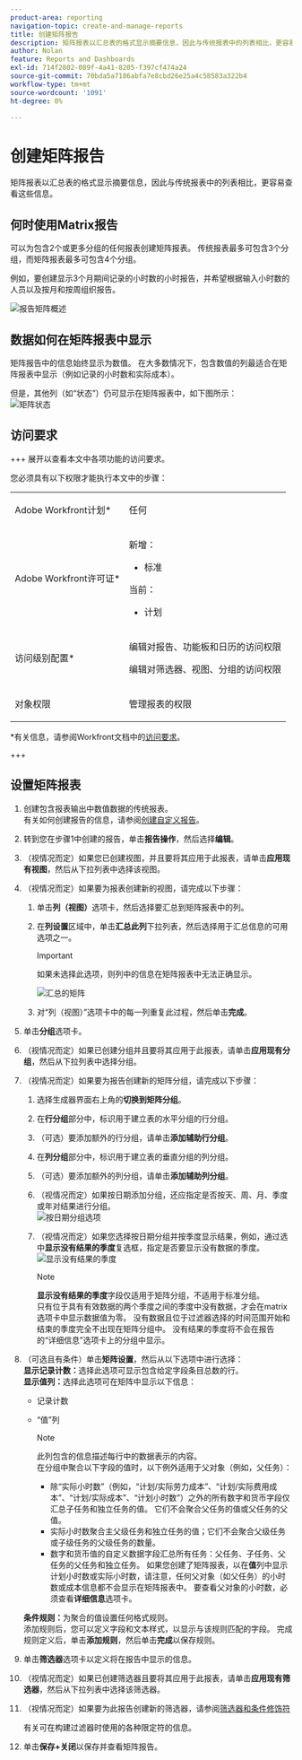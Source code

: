 ```yaml
---
product-area: reporting
navigation-topic: create-and-manage-reports
title: 创建矩阵报告
description: 矩阵报表以汇总表的格式显示摘要信息，因此与传统报表中的列表相比，更容易查看这些信息。
author: Nolan
feature: Reports and Dashboards
exl-id: 714f2802-089f-4a41-8205-f397cf474a24
source-git-commit: 70bda5a7186abfa7e8cbd26e25a4c58583a322b4
workflow-type: tm+mt
source-wordcount: '1091'
ht-degree: 0%

---
```


# 创建矩阵报告

矩阵报表以汇总表的格式显示摘要信息，因此与传统报表中的列表相比，更容易查看这些信息。

## 何时使用Matrix报告

可以为包含2个或更多分组的任何报表创建矩阵报表。 传统报表最多可包含3个分组，而矩阵报表最多可包含4个分组。

例如，要创建显示3个月期间记录的小时数的小时报告，并希望根据输入小时数的人员以及按月和按周组织报告。

![报告矩阵概述](assets/report-matrix-overview-350x123.png)

## 数据如何在矩阵报表中显示

矩阵报告中的信息始终显示为数值。 在大多数情况下，包含数值的列最适合在矩阵报表中显示（例如记录的小时数和实际成本）。

但是，其他列（如“状态”）仍可显示在矩阵报表中，如下图所示：\
![矩阵状态](assets/report-matrix-status-350x73.png)

## 访问要求

+++ 展开以查看本文中各项功能的访问要求。

您必须具有以下权限才能执行本文中的步骤：

<table style="table-layout:auto"> 
 <col> 
 <col> 
 <tbody> 
  <tr> 
   <td role="rowheader">Adobe Workfront计划*</td> 
   <td> <p>任何</p> </td> 
  </tr> 
  <tr> 
   <td role="rowheader">Adobe Workfront许可证*</td> 
      <td> 
      <p>新增：</p>
         <ul>
         <li><p>标准</p></li>
         </ul>
      <p>当前：</p>
         <ul>
         <li><p>计划</p></li>
         </ul>
   </td>
  </tr> 
  <tr> 
   <td role="rowheader">访问级别配置*</td> 
   <td><p>编辑对报告、功能板和日历的访问权限</p> <p>编辑对筛选器、视图、分组的访问权限</p></td> 
  </tr> 
  <tr> 
   <td role="rowheader">对象权限</td> 
   <td> <p>管理报表的权限</p></td> 
  </tr> 
 </tbody> 
</table>

*有关信息，请参阅Workfront文档中的[访问要求](/help/quicksilver/administration-and-setup/add-users/access-levels-and-object-permissions/access-level-requirements-in-documentation.md)。

+++

## 设置矩阵报表

1. 创建包含报表输出中数值数据的传统报表。\
   有关如何创建报告的信息，请参阅[创建自定义报告](../../../reports-and-dashboards/reports/creating-and-managing-reports/create-custom-report.md)。

1. 转到您在步骤1中创建的报告，单击&#x200B;**报告操作**，然后选择&#x200B;**编辑**。

1. （视情况而定）如果您已创建视图，并且要将其应用于此报表，请单击&#x200B;**应用现有视图**，然后从下拉列表中选择该视图。
1. （视情况而定）如果要为报表创建新的视图，请完成以下步骤：

   1. 单击&#x200B;**列（视图）**&#x200B;选项卡，然后选择要汇总到矩阵报表中的列。
   1. 在&#x200B;**列设置**&#x200B;区域中，单击&#x200B;**汇总此列**&#x200B;下拉列表，然后选择用于汇总信息的可用选项之一。

      >[!IMPORTANT]
      >
      >如果未选择此选项，则列中的信息在矩阵报表中无法正确显示。

      ![汇总的矩阵](assets/qs-report-matrix-summarized-350x392.png)

   1. 对“列（视图）”选项卡中的每一列重复此过程，然后单击&#x200B;**完成**。

1. 单击&#x200B;**分组**&#x200B;选项卡。
1. （视情况而定）如果已创建分组并且要将其应用于此报表，请单击&#x200B;**应用现有分组**，然后从下拉列表中选择分组。
1. （视情况而定）如果要为报告创建新的矩阵分组，请完成以下步骤：

   1. 选择生成器界面右上角的&#x200B;**切换到矩阵分组**。
   1. 在&#x200B;**行分组**&#x200B;部分中，标识用于建立表的水平分组的行分组。
   1. （可选）要添加额外的行分组，请单击&#x200B;**添加辅助行分组**。
   1. 在&#x200B;**列分组**&#x200B;部分中，标识用于建立表的垂直分组的列分组。
   1. （可选）要添加额外的列分组，请单击&#x200B;**添加辅助列分组**。
   1. （视情况而定）如果按日期添加分组，还应指定是否按天、周、月、季度或年对结果进行分组。\
      ![按日期分组选项](assets/qs-grouping-by-date-options-for-matrix-report-350x450.png)

   1. （视情况而定）如果您选择按日期分组并按季度显示结果，例如，通过选中&#x200B;**显示没有结果的季度**&#x200B;复选框，指定是否要显示没有数据的季度。\
      ![显示没有结果的季度](assets/qs-show-quarters-with-no-results-on-matrix-report-350x175.png)

      >[!NOTE]
      >
      >**显示没有结果的季度**&#x200B;字段仅适用于矩阵分组，不适用于标准分组。\
      >只有位于具有有效数据的两个季度之间的季度中没有数据，才会在matrix选项卡中显示数据值为零。 没有数据且位于过滤器选择的时间范围开始和结束的季度完全不出现在矩阵分组中。 没有结果的季度将不会在报告的“详细信息”选项卡上的分组中显示。

1. （可选且有条件）单击&#x200B;**矩阵设置**，然后从以下选项中进行选择：\
   **显示记录计数：**&#x200B;选择此选项可显示包含给定字段条目总数的行。\
   **显示值列：**&#x200B;选择此选项可在矩阵中显示以下信息：

   * 记录计数
   * “值”列

     >[!NOTE]
     >
     >此列包含的信息描述每行中的数据表示的内容。\
     >在分组中聚合以下字段的值时，以下例外适用于父对象（例如，父任务）：
     >
     >   
     >   
     >   * 除“实际小时数”（例如，“计划/实际劳力成本”、“计划/实际费用成本”、“计划/实际成本”、“计划小时数”）之外的所有数字和货币字段仅汇总子任务和独立任务的值。 它们不会聚合父任务的值或父任务的父值。
     >   * 实际小时数聚合主父级任务和独立任务的值；它们不会聚合父级任务或子级任务的父级任务的数量。
     >   * 数字和货币值的自定义数据字段汇总所有任务：父任务、子任务、父任务的父任务和独立任务。 如果您创建了矩阵报表，以在&#x200B;**值**&#x200B;列中显示计划小时数或实际小时数，请注意，任何父对象（如父任务）的小时数或成本信息都不会显示在矩阵报表中。 要查看父对象的小时数，必须查看&#x200B;**详细信息**&#x200B;选项卡。
     >   
     >   
     >

   **条件规则：**&#x200B;为聚合的值设置任何格式规则。\
   添加规则后，您可以定义字段和文本样式，以显示与该规则匹配的字段。 完成规则定义后，单击&#x200B;**添加规则**，然后单击&#x200B;**完成**&#x200B;以保存规则。

1. 单击&#x200B;**筛选器**&#x200B;选项卡以定义将在报告中显示的信息。
1. （视情况而定）如果已创建筛选器且要将其应用于此报表，请单击&#x200B;**应用现有筛选器**，然后从下拉列表中选择该筛选器。
1. （视情况而定）如果要为此报告创建新的筛选器，请参阅[筛选器和条件修饰符](../../../reports-and-dashboards/reports/reporting-elements/filter-condition-modifiers.md)

   <!--
   <MadCap:conditionalText data-mc-conditions="QuicksilverOrClassic.Draft mode">
   and
   <a href="../../../reports-and-dashboards/reports/reporting-elements/advanced-filter-condition-qualifiers.md" class="MCXref xref">Advanced Filter and condition qualifiers </a>
   </MadCap:conditionalText>
   -->

   有关可在构建过滤器时使用的各种限定符的信息。

1. 单击&#x200B;**保存+关闭**&#x200B;以保存并查看矩阵报告。
